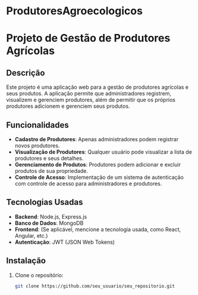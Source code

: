 # ProdutoresAgroecologicos

# Projeto de Gestão de Produtores Agrícolas

## Descrição

Este projeto é uma aplicação web para a gestão de produtores agrícolas e seus produtos. A aplicação permite que administradores registrem, visualizem e gerenciem produtores, além de permitir que os próprios produtores adicionem e gerenciem seus produtos.

## Funcionalidades

- **Cadastro de Produtores**: Apenas administradores podem registrar novos produtores.
- **Visualização de Produtores**: Qualquer usuário pode visualizar a lista de produtores e seus detalhes.
- **Gerenciamento de Produtos**: Produtores podem adicionar e excluir produtos de sua propriedade.
- **Controle de Acesso**: Implementação de um sistema de autenticação com controle de acesso para administradores e produtores.

## Tecnologias Usadas

- **Backend**: Node.js, Express.js
- **Banco de Dados**: MongoDB
- **Frontend**: (Se aplicável, mencione a tecnologia usada, como React, Angular, etc.)
- **Autenticação**: JWT (JSON Web Tokens)

## Instalação

1. Clone o repositório:
   ```bash
   git clone https://github.com/seu_usuario/seu_repositorio.git
